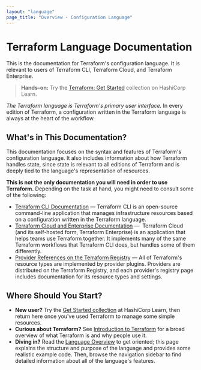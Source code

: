```yaml
---
layout: "language"
page_title: "Overview - Configuration Language"
---
```


# Terraform Language Documentation

This is the documentation for Terraform's configuration language. It is relevant
to users of Terraform CLI, Terraform Cloud, and Terraform Enterprise.

> **Hands-on:** Try the [Terraform: Get Started](https://learn.hashicorp.com/collections/terraform/aws-get-started?utm_source=WEBSITE&utm_medium=WEB_IO&utm_offer=ARTICLE_PAGE&utm_content=DOCS) collection on HashiCorp Learn.

_The Terraform language is Terraform's primary user interface._ In every edition
of Terraform, a configuration written in the Terraform language is always at the
heart of the workflow.

## What's in This Documentation?

This documentation focuses on the syntax and features of Terraform's
configuration language. It also includes information about how Terraform handles
state, since state is relevant to all editions of Terraform and is deeply tied
to the language's representation of resources.

**This is not the only documentation you will need in order to use Terraform.**
Depending on the task at hand, you might need to consult some of the following:

- [Terraform CLI Documentation](/docs/cli-index.html) — Terraform CLI is an
  open-source command-line application that manages infrastructure resources
  based on a configuration written in the Terraform language.
- [Terraform Cloud and Enterprise Documentation](/docs/cloud/index.html) — 
  Terraform Cloud (and its self-hosted form, Terraform Enterprise) is an
  application that helps teams use Terraform together. It implements many of the
  same Terraform workflows that Terraform CLI does, but handles some of them
  differently.
- [Provider References on the Terraform Registry](https://registry.terraform.io) —
  All of Terraform's resource types are implemented by provider plugins.
  Providers are distributed on the Terraform Registry, and each provider's
  registry page includes documentation for its resource types and settings.

## Where Should You Start?

- **New user?** Try the
  [Get Started collection](https://learn.hashicorp.com/collections/terraform/aws-get-started?utm_source=WEBSITE&utm_medium=WEB_IO&utm_offer=ARTICLE_PAGE&utm_content=DOCS)
  at HashiCorp Learn, then return
  here once you've used Terraform to manage some simple resources.
- **Curious about Terraform?** See [Introduction to Terraform](/intro/index.html)
  for a broad overview of what Terraform is and why people use it.
- **Diving in?** Read the [Language Overview](./overview.html) to get oriented;
  this page explains the structure and purpose of the language and provides some
  realistic example code. Then, browse the navigation sidebar to find detailed
  information about all of the language's features.

